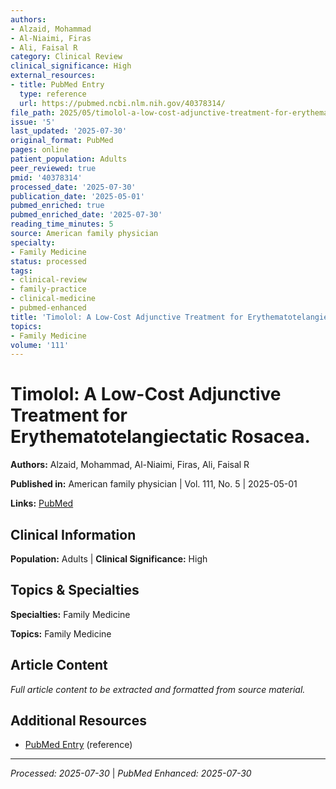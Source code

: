 ```yaml
---
authors:
- Alzaid, Mohammad
- Al-Niaimi, Firas
- Ali, Faisal R
category: Clinical Review
clinical_significance: High
external_resources:
- title: PubMed Entry
  type: reference
  url: https://pubmed.ncbi.nlm.nih.gov/40378314/
file_path: 2025/05/timolol-a-low-cost-adjunctive-treatment-for-erythematotelang.md
issue: '5'
last_updated: '2025-07-30'
original_format: PubMed
pages: online
patient_population: Adults
peer_reviewed: true
pmid: '40378314'
processed_date: '2025-07-30'
publication_date: '2025-05-01'
pubmed_enriched: true
pubmed_enriched_date: '2025-07-30'
reading_time_minutes: 5
source: American family physician
specialty:
- Family Medicine
status: processed
tags:
- clinical-review
- family-practice
- clinical-medicine
- pubmed-enhanced
title: 'Timolol: A Low-Cost Adjunctive Treatment for Erythematotelangiectatic Rosacea.'
topics:
- Family Medicine
volume: '111'
---
```


# Timolol: A Low-Cost Adjunctive Treatment for Erythematotelangiectatic Rosacea.

**Authors:** Alzaid, Mohammad, Al-Niaimi, Firas, Ali, Faisal R

**Published in:** American family physician | Vol. 111, No. 5 | 2025-05-01

**Links:** [PubMed](https://pubmed.ncbi.nlm.nih.gov/40378314/)

## Clinical Information

**Population:** Adults | **Clinical Significance:** High

## Topics & Specialties

**Specialties:** Family Medicine

**Topics:** Family Medicine

## Article Content

*Full article content to be extracted and formatted from source material.*

## Additional Resources

- [PubMed Entry](https://pubmed.ncbi.nlm.nih.gov/40378314/) (reference)

---

*Processed: 2025-07-30* | *PubMed Enhanced: 2025-07-30*
